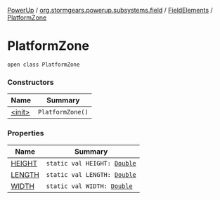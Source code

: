[PowerUp](../../../index.md) / [org.stormgears.powerup.subsystems.field](../../index.md) / [FieldElements](../index.md) / [PlatformZone](./index.md)

# PlatformZone

`open class PlatformZone`

### Constructors

| Name | Summary |
|---|---|
| [&lt;init&gt;](-init-.md) | `PlatformZone()` |

### Properties

| Name | Summary |
|---|---|
| [HEIGHT](-h-e-i-g-h-t.md) | `static val HEIGHT: `[`Double`](https://kotlinlang.org/api/latest/jvm/stdlib/kotlin/-double/index.html) |
| [LENGTH](-l-e-n-g-t-h.md) | `static val LENGTH: `[`Double`](https://kotlinlang.org/api/latest/jvm/stdlib/kotlin/-double/index.html) |
| [WIDTH](-w-i-d-t-h.md) | `static val WIDTH: `[`Double`](https://kotlinlang.org/api/latest/jvm/stdlib/kotlin/-double/index.html) |
